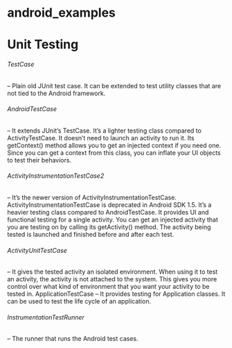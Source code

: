 # android_examples



# Unit Testing

###### TestCase 
– Plain old JUnit test case. It can be extended to test utility classes that are not tied to the Android framework.

###### AndroidTestCase
– It extends JUnit’s TestCase. It’s a lighter testing class compared to ActivityTestCase. It doesn’t need to launch an activity to run it. Its getContext() method allows you to get an injected context if you need one. Since you can get a context from this class, you can inflate your UI objects to test their behaviors.

###### ActivityInstrumentationTestCase2 
– It’s the newer version of ActivityInstrumentationTestCase. ActivityInstrumentationTestCase is deprecated in Android SDK 1.5. It’s a heavier testing class compared to AndroidTestCase. It provides UI and functional testing for a single activity. You can get an injected activity that you are testing on by calling its getActivity() method. The activity being tested is launched and finished before and after each test.

###### ActivityUnitTestCase 
– It gives the tested activity an isolated environment. When using it to test an activity, the activity is not attached to the system. This gives you more control over what kind of environment that you want your activity to be tested in.
ApplicationTestCase – It provides testing for Application classes. It can be used to test the life cycle of an application.

###### InstrumentationTestRunner
– The runner that runs the Android test cases.
